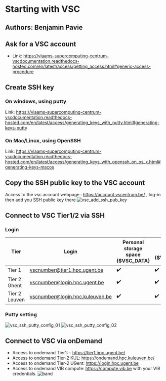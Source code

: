 # Starting with VSC
## Authors: Benjamin Pavie

## Ask for a VSC account
- Link: https://vlaams-supercomputing-centrum-vscdocumentation.readthedocs-hosted.com/en/latest/access/getting_access.html#generic-access-procedure

## Create SSH key

### On windows, using putty
 Link: https://vlaams-supercomputing-centrum-vscdocumentation.readthedocs-hosted.com/en/latest/access/generating_keys_with_putty.html#generating-keys-putty

### On Mac/Linux, using OpenSSH
 Link: https://vlaams-supercomputing-centrum-vscdocumentation.readthedocs-hosted.com/en/latest/access/generating_keys_with_openssh_on_os_x.html#generating-keys-macos

## Copy the SSH public key to the VSC account
Access to the vsc account webpage : https://account.vscentrum.be/ , log-in then add you SSH public key there
![vsc_add_ssh_pub_key](https://user-images.githubusercontent.com/1775952/232023753-4b172e36-58ea-4aa6-bef8-94178406d31d.png)

## Connect to VSC Tier1/2 via SSH

### Login
  
| Tier  | Login | Personal storage space ($VSC_DATA) | VO Storage Space ($VSC_DATA_VO)|  VO Project space ($VSC_SCRATCH_PROJECTS_BASE)
| ------------- | ------------- | ------------- | ------------- | ------------- 
| Tier 1 | vscnumber@tier1.hpc.ugent.be | :heavy_check_mark: | :heavy_check_mark: | :heavy_check_mark:
| Tier 2 Ghent | vscnumber@login.hpc.ugent.be | :heavy_check_mark: | :heavy_check_mark: | :x:
| Tier 2 Leuven | vscnumber@login.hpc.kuleuven.be | :heavy_check_mark: | :heavy_check_mark: | :x:

### Putty setting
![vsc_ssh_putty_config_01](https://user-images.githubusercontent.com/1775952/232025747-8494a5f8-77cd-4d26-a493-c11bab897c0c.png)
![vsc_ssh_putty_config_02](https://user-images.githubusercontent.com/1775952/232025825-3fb4ac9c-8394-4c5c-90c0-aad6c30de7c6.png)


## Connect to VSC via onDemand
- Access to ondemand Tier1: - https://tier1.hpc.ugent.be/
- Access to ondemand Tier-2 KUL: https://ondemand.hpc.kuleuven.be/
- Access to ondemand Tier-2 UGent: https://login.hpc.ugent.be 
- Access to ondemand VIB compute: https://compute.vib.be with your VIB credentials.
![band](https://user-images.githubusercontent.com/1775952/232049491-b5a053dd-ed66-4de3-b0a5-7a2a78c4052d.png)
